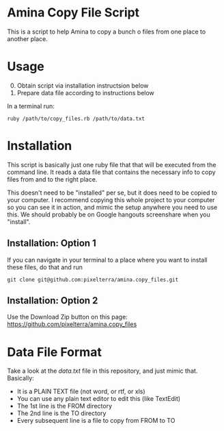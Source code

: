 # Amina Copy File Script
This is a script to help Amina to copy a bunch o files from one place to another place. 

# Usage

0. Obtain script via installation instructsion below
0. Prepare data file according to instructions below

In a terminal run:

    ruby /path/to/copy_files.rb /path/to/data.txt


# Installation
This script is basically just one ruby file that that will be executed from the command line.  It reads a data file that contains the necessary info to copy files from and to the right place. 

This doesn't need to be "installed" per se, but it does need to be copied to your computer. I recommend copying this whole project to your computer so you can see it in action, and mimic the setup anywhere you need to use this. We should probably be on Google hangouts screenshare when you "install".

## Installation: Option 1
If you can navigate in your terminal to a place where you want to install these files, do that and run 

    git clone git@github.com:pixelterra/amina.copy_files.git

## Installation: Option 2

Use the Download Zip button on this page: https://github.com/pixelterra/amina.copy_files

# Data File Format
Take a look at the *data.txt* file in this repository, and just mimic that. Basically:

* It is a PLAIN TEXT file (not word, or rtf, or xls)
* You can use any plain text editor to edit this (like TextEdit)
* The 1st line is the FROM directory
* The 2nd line is the TO directory
* Every subsequent line is a file to copy from FROM to TO
